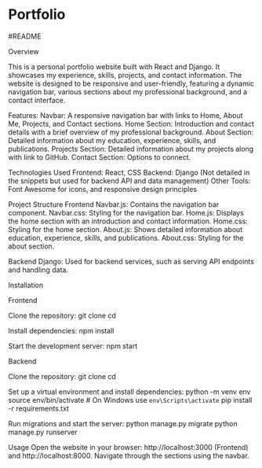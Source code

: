 # Portfolio
#README

Overview

This is a personal portfolio website built with React and Django. It showcases my experience, skills, projects, and contact information. 
The website is designed to be responsive and user-friendly, featuring a dynamic navigation bar, various sections about my professional background, and a contact interface.

Features:
Navbar: A responsive navigation bar with links to Home, About Me, Projects, and Contact sections.
Home Section: Introduction and contact details with a brief overview of my professional background.
About Section: Detailed information about my education, experience, skills, and publications.
Projects Section: Detailed information about my projects along with link to GitHub.
Contact Section: Options to connect.

Technologies Used
Frontend: React, CSS
Backend: Django (Not detailed in the snippets but used for backend API and data management)
Other Tools: Font Awesome for icons, and responsive design principles

Project Structure
Frontend
Navbar.js: Contains the navigation bar component.
Navbar.css: Styling for the navigation bar.
Home.js: Displays the home section with an introduction and contact information.
Home.css: Styling for the home section.
About.js: Shows detailed information about education, experience, skills, and publications.
About.css: Styling for the about section.

Backend
Django: Used for backend services, such as serving API endpoints and handling data. 

Installation

Frontend

Clone the repository:
git clone <repository-url>
cd <repository-directory>


Install dependencies:
npm install

Start the development server:
npm start


Backend

Clone the repository:
git clone <repository-url>
cd <repository-directory>

Set up a virtual environment and install dependencies:
python -m venv env
source env/bin/activate  # On Windows use `env\Scripts\activate`
pip install -r requirements.txt

Run migrations and start the server:
python manage.py migrate
python manage.py runserver

Usage
Open the website in your browser: http://localhost:3000 (Frontend) and http://localhost:8000.
Navigate through the sections using the navbar.


